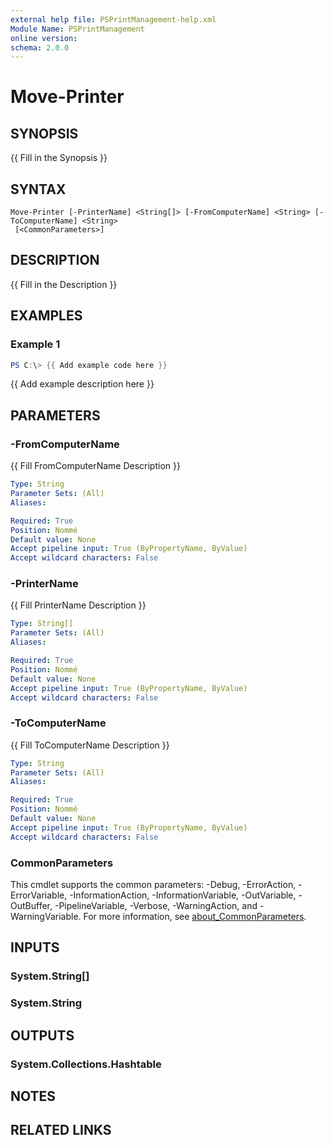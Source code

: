 ```yaml
---
external help file: PSPrintManagement-help.xml
Module Name: PSPrintManagement
online version:
schema: 2.0.0
---
```


# Move-Printer

## SYNOPSIS
{{ Fill in the Synopsis }}

## SYNTAX

```
Move-Printer [-PrinterName] <String[]> [-FromComputerName] <String> [-ToComputerName] <String>
 [<CommonParameters>]
```

## DESCRIPTION
{{ Fill in the Description }}

## EXAMPLES

### Example 1
```powershell
PS C:\> {{ Add example code here }}
```

{{ Add example description here }}

## PARAMETERS

### -FromComputerName
{{ Fill FromComputerName Description }}

```yaml
Type: String
Parameter Sets: (All)
Aliases:

Required: True
Position: Nommé
Default value: None
Accept pipeline input: True (ByPropertyName, ByValue)
Accept wildcard characters: False
```

### -PrinterName
{{ Fill PrinterName Description }}

```yaml
Type: String[]
Parameter Sets: (All)
Aliases:

Required: True
Position: Nommé
Default value: None
Accept pipeline input: True (ByPropertyName, ByValue)
Accept wildcard characters: False
```

### -ToComputerName
{{ Fill ToComputerName Description }}

```yaml
Type: String
Parameter Sets: (All)
Aliases:

Required: True
Position: Nommé
Default value: None
Accept pipeline input: True (ByPropertyName, ByValue)
Accept wildcard characters: False
```

### CommonParameters
This cmdlet supports the common parameters: -Debug, -ErrorAction, -ErrorVariable, -InformationAction, -InformationVariable, -OutVariable, -OutBuffer, -PipelineVariable, -Verbose, -WarningAction, and -WarningVariable. For more information, see [about_CommonParameters](http://go.microsoft.com/fwlink/?LinkID=113216).

## INPUTS

### System.String[]

### System.String

## OUTPUTS

### System.Collections.Hashtable

## NOTES

## RELATED LINKS
